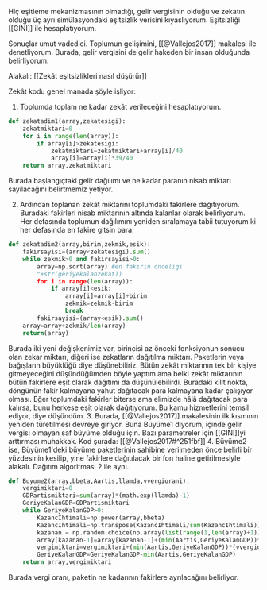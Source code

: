 Hiç eşitleme mekanizmasının olmadığı, gelir vergisinin olduğu ve zekatın olduğu üç ayrı simülasyondaki eşitsizlik verisini kıyaslıyorum. Eşitsizliği [[GINI]] ile hesaplatıyorum.

Sonuçlar umut vadedici. Toplumun gelişimini, [[@Vallejos2017]] makalesi ile denetliyorum. Burada, gelir vergisini de gelir hakeden bir insan olduğunda belirliyorum.

Alakalı: [[Zekât eşitsizlikleri nasıl düşürür]]

Zekât kodu genel manada şöyle işliyor:
1. Toplumda toplam ne kadar zekât verileceğini hesaplatıyorum.
```py
def zekatadim1(array,zekatesigi):
	zekatmiktari=0
	for i in range(len(array)):
		if array[i]>zekatesigi:
			zekatmiktari=zekatmiktari+array[i]/40
			array[i]=array[i]*39/40
	return array,zekatmiktari
```
Burada başlangıçtaki gelir dağılımı ve ne kadar paranın nisab miktarı sayılacağını belirtmemiz yetiyor.

2. Ardından toplanan zekât miktarını toplumdaki fakirlere dağıtıyorum. Buradaki fakirleri nisab miktarının altında kalanlar olarak belirliyorum. Her defasında toplumun dağılımını yeniden sıralamaya tabii tutuyorum ki her defasında en fakire gitsin para.
```py
def zekatadim2(array,birim,zekmik,esik):
	fakirsayisi=(array<zekatesigi).sum()
	while zekmik>0 and fakirsayisi>0:
		array=np.sort(array) #en fakirin onceligi
		"+str(geriyekalanzekat))
		for i in range(len(array)):
			if array[i]<esik:
				array[i]=array[i]+birim
				zekmik=zekmik-birim
				break
		fakirsayisi=(array<esik).sum()
	array=array+zekmik/len(array)
	return(array)
```
Burada iki yeni değişkenimiz var, birincisi az önceki fonksiyonun sonucu olan zekar miktarı, diğeri ise zekatların dağıtılma miktarı. Paketlerin veya bağışların büyüklüğü diye düşünebiliriz. Bütün zekât miktarının tek bir kişiye gitmeyeceğini düşündüğümden böyle yaptım ama belki zekât miktarının bütün fakirlere eşit olarak dağıtımı da düşünülebilirdi. Buradaki kilit nokta, döngünün fakir kalmayana yahut dağıtacak para kalmayana kadar çalışıyor olması. Eğer toplumdaki fakirler biterse ama elimizde hâlâ dağıtacak para kalırsa, bunu herkese eşit olarak dağıtıyorum. Bu kamu hizmetlerini temsil ediyor, diye düşündüm.
3. Burada, [[@Vallejos2017]] makalesinin ilk kısmının yeniden türetilmesi devreye giriyor. Buna Büyüme1 diyorum, içinde gelir vergisi olmayan saf büyüme olduğu için. Bazı parametreler için [[GINI]]yi arttırması muhakkak.
Kod şurada: [[@Vallejos2017#^251fbf]]
4. Büyüme2 ise, Büyüme1'deki büyüme paketlerinin sahibine verilmeden önce belirli bir yüzdesinin kesilip, yine fakirlere dağıtılacak bir fon haline getirilmesiyle alakalı. Dağıtım algoritması 2 ile aynı.
```py
def Buyume2(array,bbeta,Aartis,llamda,vvergiorani):
	vergimiktari=0
	GDPartismiktari=sum(array)*(math.exp(llamda)-1)
	GeriyeKalanGDP=GDPartismiktari
	while GeriyeKalanGDP>0:
		KazancIhtimali=np.power(array,bbeta)
		KazancIhtimali=np.transpose(KazancIhtimali/sum(KazancIhtimali))
		kazanan = np.random.choice(np.array(list(range(1,len(array)+1))).flatten(), 1, p=KazancIhtimali.flatten())
		array[kazanan-1]=array[kazanan-1]+(min(Aartis,GeriyeKalanGDP))*(1-vvergiorani)
		vergimiktari=vergimiktari+(min(Aartis,GeriyeKalanGDP))*(vvergiorani)
		GeriyeKalanGDP=GeriyeKalanGDP-min(Aartis,GeriyeKalanGDP)
	return array,vergimiktari
```
Burada vergi oranı, paketin ne kadarının fakirlere ayrılacağını belirliyor.

